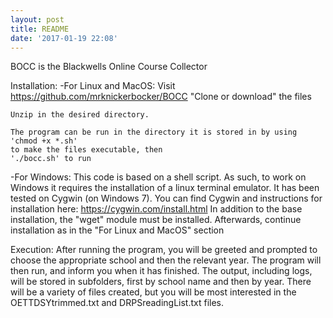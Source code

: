 ```yaml
---
layout: post
title: README
date: '2017-01-19 22:08'
---
```


BOCC is the Blackwells Online Course Collector

Installation:
  -For Linux and MacOS:
    Visit https://github.com/mrknickerbocker/BOCC
    "Clone or download" the files

    Unzip in the desired directory.

    The program can be run in the directory it is stored in by using
    'chmod +x *.sh'
    to make the files executable, then
    './bocc.sh' to run

  -For Windows:
    This code is based on a shell script.  As such, to work on Windows it requires
    the installation of a linux terminal emulator. It has been tested on Cygwin (on Windows 7).
    You can find Cygwin and instructions for installation here: https://cygwin.com/install.html
      In addition to the base installation, the "wget" module must be installed.
      Afterwards, continue installation as in the "For Linux and MacOS" section

Execution:
  After running the program, you will be greeted and prompted to choose the
  appropriate school and then the relevant year.  The program will then run, and
  inform you when it has finished.  The output, including logs, will be stored
  in subfolders, first by school name and then by year.  There will be a variety of files
  created, but you will be most interested in the OETTDSYtrimmed.txt and DRPSreadingList.txt
  files.
